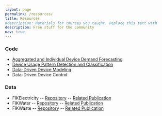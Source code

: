 ```yaml
---
layout: page
permalink: /resources/
title: Resources
#description: Materials for courses you taught. Replace this text with your description.
description: Free stuff for the community
nav: true
---
```


### Code

- [Aggregated and Individual Device Demand Forecasting](https://github.com/feelab-info/nexik_demand_forecasting)
- [Device Usage Pattern Detection and Classification](https://github.com/feelab-info/nexik_device_usage_patterns)
- [Data-Driven Device Modeling](https://github.com/feelab-info/nexik_data_driven_device_models)
- Data-Driven Device Control

### Data

- FIKElectricity -- [Repository](https://osf.io/k3g8n/) -- [Related Publication](https://www.nature.com/articles/s41597-023-02698-8)
- FIKWater -- [Repository](https://osf.io/7bz2m/) -- [Related Publication](https://www.mdpi.com/2306-5729/6/3/26)
- FIKWaste -- [Repository](https://osf.io/tyaj6/) -- [Related Publication](https://www.mdpi.com/2306-5729/6/3/25)

